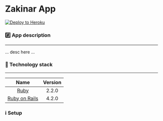 Zakinar App
================

[![Deploy to Heroku](https://www.herokucdn.com/deploy/button.png)](https://heroku.com/deploy)

### :hash: App description
-------------
... desc here ...


### :closed_lock_with_key: Technology stack
-------------

| Name |  Version |
| :--: | :---: |
| [Ruby](https://www.ruby-lang.org) | 2.2.0 |
| [Ruby on Rails](http://www.rubyonrails.org/) | 4.2.0 |


### :information_source: Setup
